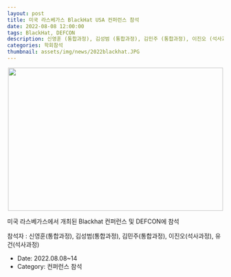 ```yaml
---
layout: post
title: 미국 라스베가스 BlackHat USA 컨퍼런스 참석
date: 2022-08-08 12:00:00
tags: BlackHat, DEFCON
description: 신영훈 (통합과정), 김성범 (통합과정), 김민주 (통합과정), 이진오 (석사과정), 유건 (석사과정)
categories: 학회참석
thumbnail: assets/img/news/2022blackhat.JPG
---
```


<img class="img-responsive img-centered" src="img/news/2022blackhat.jpg" alt="" width="500" height="333" style="margin-left: auto; margin-right: auto; display: block;">
<p>미국 라스베가스에서 개최된 Blackhat 컨퍼런스 및 DEFCON에 참석</p>
<p>참석자 : 신영훈(통합과정), 김성범(통합과정), 김민주(통합과정), 이진오(석사과정), 유건(석사과정)</p>
<ul class="list-inline">
<li>Date: 2022.08.08~14</li>
<li>Category: 컨퍼런스 참석</li>